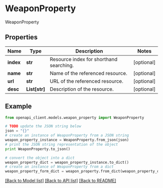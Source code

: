 # WeaponProperty

WeaponProperty

## Properties
Name | Type | Description | Notes
------------ | ------------- | ------------- | -------------
**index** | **str** | Resource index for shorthand searching. | [optional] 
**name** | **str** | Name of the referenced resource. | [optional] 
**url** | **str** | URL of the referenced resource. | [optional] 
**desc** | **List[str]** | Description of the resource. | [optional] 

## Example

```python
from openapi_client.models.weapon_property import WeaponProperty

# TODO update the JSON string below
json = "{}"
# create an instance of WeaponProperty from a JSON string
weapon_property_instance = WeaponProperty.from_json(json)
# print the JSON string representation of the object
print WeaponProperty.to_json()

# convert the object into a dict
weapon_property_dict = weapon_property_instance.to_dict()
# create an instance of WeaponProperty from a dict
weapon_property_form_dict = weapon_property.from_dict(weapon_property_dict)
```
[[Back to Model list]](../README.md#documentation-for-models) [[Back to API list]](../README.md#documentation-for-api-endpoints) [[Back to README]](../README.md)


